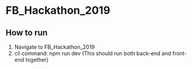 # FB_Hackathon_2019

## How to run
1) Navigate to FB_Hackathon_2019
2) cli command: npm run dev (This should run both back-end and front-end together)
